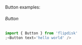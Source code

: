 Button examples:

###### Button

```js
import { Button } from 'flipdisk'
;<Button text='hello world' />
```
